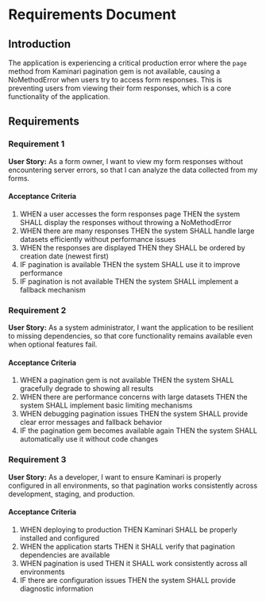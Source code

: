 # Requirements Document

## Introduction

The application is experiencing a critical production error where the `page` method from Kaminari pagination gem is not available, causing a NoMethodError when users try to access form responses. This is preventing users from viewing their form responses, which is a core functionality of the application.

## Requirements

### Requirement 1

**User Story:** As a form owner, I want to view my form responses without encountering server errors, so that I can analyze the data collected from my forms.

#### Acceptance Criteria

1. WHEN a user accesses the form responses page THEN the system SHALL display the responses without throwing a NoMethodError
2. WHEN there are many responses THEN the system SHALL handle large datasets efficiently without performance issues
3. WHEN the responses are displayed THEN they SHALL be ordered by creation date (newest first)
4. IF pagination is available THEN the system SHALL use it to improve performance
5. IF pagination is not available THEN the system SHALL implement a fallback mechanism

### Requirement 2

**User Story:** As a system administrator, I want the application to be resilient to missing dependencies, so that core functionality remains available even when optional features fail.

#### Acceptance Criteria

1. WHEN a pagination gem is not available THEN the system SHALL gracefully degrade to showing all results
2. WHEN there are performance concerns with large datasets THEN the system SHALL implement basic limiting mechanisms
3. WHEN debugging pagination issues THEN the system SHALL provide clear error messages and fallback behavior
4. IF the pagination gem becomes available again THEN the system SHALL automatically use it without code changes

### Requirement 3

**User Story:** As a developer, I want to ensure Kaminari is properly configured in all environments, so that pagination works consistently across development, staging, and production.

#### Acceptance Criteria

1. WHEN deploying to production THEN Kaminari SHALL be properly installed and configured
2. WHEN the application starts THEN it SHALL verify that pagination dependencies are available
3. WHEN pagination is used THEN it SHALL work consistently across all environments
4. IF there are configuration issues THEN the system SHALL provide diagnostic information